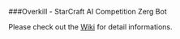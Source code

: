 
###Overkill - StarCraft AI Competition Zerg Bot

Please check out the [Wiki](https://github.com/sijiaxu/Overkill/wiki) for detail informations.
